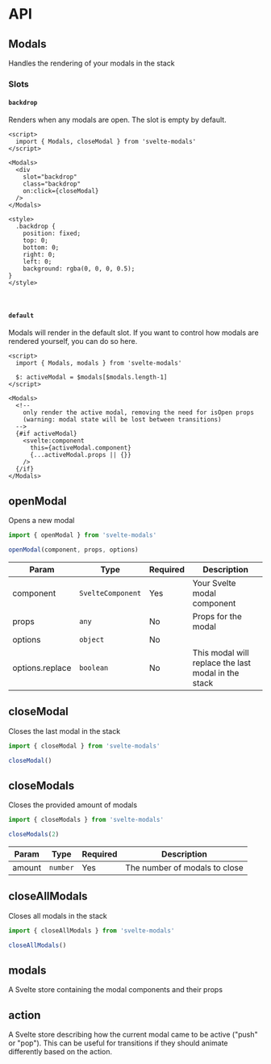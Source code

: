 # API

<style>
h2 {
  @apply border-b-2 pb-2 border-gray-200;
}
</style>

## Modals

Handles the rendering of your modals in the stack

### Slots

#### `backdrop`

Renders when any modals are open. The slot is empty by default.

```svelte
<script>
  import { Modals, closeModal } from 'svelte-modals'
</script>

<Modals>
  <div
    slot="backdrop"
    class="backdrop"
    on:click={closeModal}
  />
</Modals>

<style>
  .backdrop {
    position: fixed;
    top: 0;
    bottom: 0;
    right: 0;
    left: 0;
    background: rgba(0, 0, 0, 0.5);
}
</style>
```

<br />

#### `default`

Modals will render in the default slot. If you want to control how modals are rendered yourself,
you can do so here.

```svelte
<script>
  import { Modals, modals } from 'svelte-modals'

  $: activeModal = $modals[$modals.length-1]
</script>

<Modals>
  <!--
    only render the active modal, removing the need for isOpen props
    (warning: modal state will be lost between transitions)
  -->
  {#if activeModal}
    <svelte:component
      this={activeModal.component}
      {...activeModal.props || {}}
    />
  {/if}
</Modals>
```

## openModal

Opens a new modal

```js
import { openModal } from 'svelte-modals'

openModal(component, props, options)
```

| Param           | Type                         | Required | Description                                         |
| --------------- | ---------------------------- | -------- | --------------------------------------------------- |
| component       | <code>SvelteComponent</code> | Yes      | Your Svelte modal component                         |
| props           | <code>any</code>             | No       | Props for the modal                                 |
| options         | <code>object</code>          | No       |                                                     |
| options.replace | <code>boolean</code>         | No       | This modal will replace the last modal in the stack |

## closeModal

Closes the last modal in the stack

```js
import { closeModal } from 'svelte-modals'

closeModal()
```

## closeModals

Closes the provided amount of modals

```js
import { closeModals } from 'svelte-modals'

closeModals(2)
```

| Param  | Type                | Required | Description                   |
| ------ | ------------------- | -------- | ----------------------------- |
| amount | <code>number</code> | Yes      | The number of modals to close |

## closeAllModals

Closes all modals in the stack

```js
import { closeAllModals } from 'svelte-modals'

closeAllModals()
```

## modals

A Svelte store containing the modal components and their props

## action

A Svelte store describing how the current modal came to be active ("push" or "pop"). This can be useful for transitions if they should animate differently based on the action.
